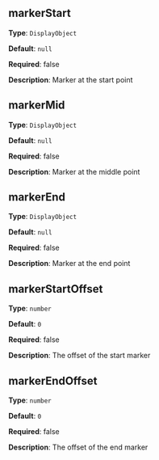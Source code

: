## markerStart

**Type**: `DisplayObject`

**Default**: `null`

**Required**: false

**Description**: Marker at the start point

## markerMid

**Type**: `DisplayObject`

**Default**: `null`

**Required**: false

**Description**: Marker at the middle point

## markerEnd

**Type**: `DisplayObject`

**Default**: `null`

**Required**: false

**Description**: Marker at the end point

## markerStartOffset

**Type**: `number`

**Default**: `0`

**Required**: false

**Description**: The offset of the start marker

## markerEndOffset

**Type**: `number`

**Default**: `0`

**Required**: false

**Description**: The offset of the end marker
